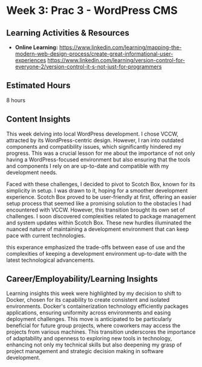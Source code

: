 # Week 3: Prac 3 - WordPress CMS

## Learning Activities & Resources

- **Online Learning:**
https://www.linkedin.com/learning/mapping-the-modern-web-design-process/create-great-informational-user-experiences
https://www.linkedin.com/learning/version-control-for-everyone-2/version-control-it-s-not-just-for-programmers

## Estimated Hours

8 hours

## Content Insights


This week delving into local WordPress development. I chose VCCW, attracted by its WordPress-centric design. However, I ran into outdated components and compatibility issues, which significantly hindered my progress. This was a crucial lesson for me about the importance of not only having a WordPress-focused environment but also ensuring that the tools and components I rely on are up-to-date and compatible with my development needs.

Faced with these challenges, I decided to pivot to Scotch Box, known for its simplicity in setup. I was drawn to it, hoping for a smoother development experience. Scotch Box proved to be user-friendly at first, offering an easier setup process that seemed like a promising solution to the obstacles I had encountered with VCCW. However, this transition brought its own set of challenges. I soon discovered complexities related to package management and system updates within Scotch Box. These new hurdles illuminated the nuanced nature of maintaining a development environment that can keep pace with current technologies.

this experance emphasized the trade-offs between ease of use and the complexities of keeping a development environment up-to-date with the latest technological advancements.



## Career/Employability/Learning Insights


Learning insights this week were highlighted by my decision to shift to Docker, chosen for its capability to create consistent and isolated environments. Docker's containerization technology efficiently packages applications, ensuring uniformity across environments and easing deployment challenges. This move is anticipated to be particularly beneficial for future group projects, where coworkers may access the projects from various machines. This transition underscores the importance of adaptability and openness to exploring new tools in technology, enhancing not only my technical skills but also deepening my grasp of project management and strategic decision making in software development.